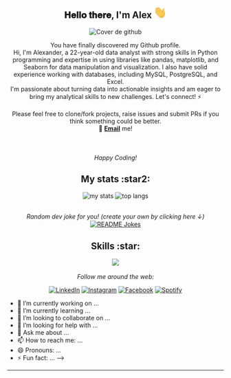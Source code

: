 <div align="center">
<h2> 𝐇𝐞𝐥𝐥𝐨 𝐭𝐡𝐞𝐫𝐞, I'm Alex <img src="https://github.com/ABSphreak/ABSphreak/blob/master/gifs/Hi.gif" width="30px"></h2>
</div>

<div align='center'>
  
  ![Cover de github](https://github.com/user-attachments/assets/31912dc1-8ac9-4c93-b8df-380f2a688fd1)
  
</div>

<div align="center">

You have finally discovered my Github profile. <br>
Hi, I'm Alexander, a 22-year-old data analyst with strong skills in Python programming and expertise in using libraries like pandas, matplotlib, and Seaborn for data manipulation and visualization. I also have solid experience working with databases, including MySQL, PostgreSQL, and Excel.<br> I'm passionate about turning data into actionable insights and am eager to bring my analytical skills to new challenges. Let's connect! :zap: <br>
<br>
Please feel free to clone/fork projects, raise issues and submit PRs if you think something could be better. <br>
:email: <a href="mailto:alexxsotelop@gmail.com"><b>Email</b></a> me!
<br>
<br>
<br>
<br>
<i>Happy Coding!</i> 

</div>

<div align="center">
<h2>My stats :star2: </h2>
  
<img alt="my stats" width="52%" src="https://github-readme-stats.vercel.app/api?username=AlexxSotelo&show_icons=true&theme=catppuccin_latte"/>
<img alt="top langs" width="40%" src="https://github-readme-stats.vercel.app/api/top-langs/?username=AlexxSotelo&layout=compact"/>

</br>
</br>

<i>Random dev joke for you! (create your own by clicking here ↓)</i><br>
<a href="https://readme-jokes.vercel.app"><img align="center" src="https://readme-jokes.vercel.app/api" alt="README Jokes"></a>

<h2>Skills :star: </h2>
<p align="center">
  <a href="https://skillicons.dev">
    <img src="https://skillicons.dev/icons?i=git,github,py,mysql,postgres,html,css,js,pycharm,vscode" />
  </a>
</p>

<i>Follow me around the web:</i><br>

<a href="https://www.linkedin.com/in/jose-alexander-sotelo-opayome-a0336b22a/" target="_blank"><img src="https://img.shields.io/badge/LinkedIn-%230077B5.svg?&style=flat-square&logo=linkedin&logoColor=white" alt="LinkedIn"></a>
<a href="https://www.instagram.com/alexx_sotelop/" target="_blank"><img src="https://img.shields.io/badge/Instagram-%23E4405F.svg?&style=flat-square&logo=instagram&logoColor=white" alt="Instagram"></a>
<a href="https://m.facebook.com/profile.php?id=100094510758693&name=xhp_nt_" target="_blank"><img src="https://img.shields.io/badge/Facebook-%231877F2.svg?&style=flat-square&logo=facebook&logoColor=white" alt="Facebook"></a>
<a href="https://open.spotify.com/user/31bo7kgtzlzvw3goqlewirfeixl4?si=Shbc1V9lT7awMRGfz89PEg" target="_blank"><img src="https://img.shields.io/badge/Spotify-%231ED760.svg?&style=flat-square&logo=spotify&logoColor=white" alt="Spotify"></a>

</div>

- 🔭 I’m currently working on ...
- 🌱 I’m currently learning ...
- 👯 I’m looking to collaborate on ...
- 🤔 I’m looking for help with ...
- 💬 Ask me about ...
- 📫 How to reach me: ...
- 😄 Pronouns: ...
- ⚡ Fun fact: ...
-->

-----
